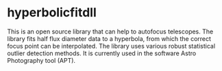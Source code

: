 # hyperbolicfitdll
This is an open source library that can help to autofocus telescopes. The library fits half flux diameter data to a hyperbola, from which the correct focus point can be interpolated. The library uses various robust statistical outlier detection methods. It is currently used in the software Astro Photography tool (APT).
